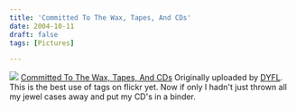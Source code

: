 ```yaml
---
title: 'Committed To The Wax, Tapes, And CDs'
date: 2004-10-11
draft: false
tags: [Pictures]

---
```


[![](http://www.flickr.com/photos/774907_d5946bdd89_m.jpg)](http://www.flickr.com/photos/dyfl/774907/ "photo sharing") [Committed To The Wax, Tapes, And CDs](http://www.flickr.com/photos/dyfl/774907/) Originally uploaded by [DYFL](http://www.flickr.com/people/dyfl/). This is the best use of tags on flickr yet. Now if only I hadn't just thrown all my jewel cases away and put my CD's in a binder.